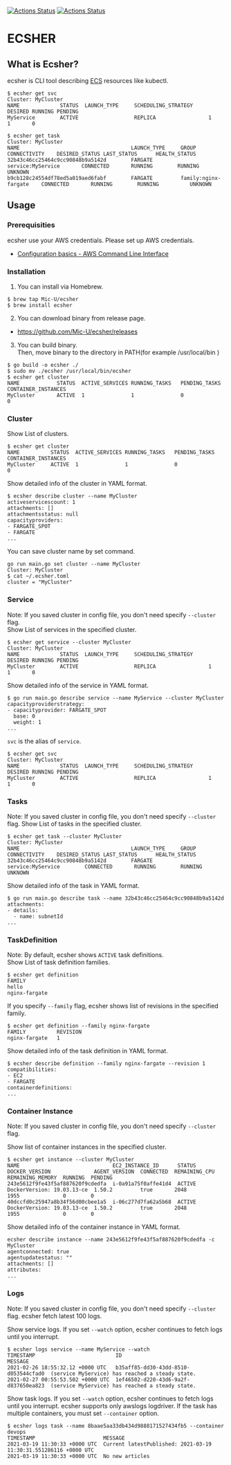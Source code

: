 [![Actions Status](https://github.com/Mic-U/ecsher/workflows/lint/badge.svg)](https://github.com/Mic-U/ecsher/actions)
[![Actions Status](https://github.com/Mic-U/ecsher/workflows/release/badge.svg)](https://github.com/Mic-U/ecsher/actions)

# ECSHER

## What is Ecsher?

ecsher is CLI tool describing [ECS](https://aws.amazon.com/ecs/) resources like kubectl.

```
$ ecsher get svc
Cluster: MyCluster
NAME             STATUS  LAUNCH_TYPE     SCHEDULING_STRATEGY     DESIRED RUNNING PENDING
MyService        ACTIVE                  REPLICA                 1       1       0

$ ecsher get task 
Cluster: MyCluster
NAME                                    LAUNCH_TYPE     GROUP                   CONNECTIVITY    DESIRED_STATUS LAST_STATUS      HEALTH_STATUS
32b43c46cc25464c9cc90848b9a5142d        FARGATE         service:MyService       CONNECTED       RUNNING        RUNNING          UNKNOWN 
b9cb128c24554df78ed5a019aed6fabf        FARGATE         family:nginx-fargate    CONNECTED       RUNNING        RUNNING          UNKNOWN
```

## Usage

### Prerequisities

ecsher use your AWS credentials.
Please set up AWS credentials.

- [Configuration basics \- AWS Command Line Interface](https://docs.aws.amazon.com/cli/latest/userguide/cli-configure-quickstart.html#cli-configure-quickstart-precedence)


### Installation

1. You can install via Homebrew.

```
$ brew tap Mic-U/ecsher    
$ brew install ecsher
```

2. You can download binary from release page.

- https://github.com/Mic-U/ecsher/releases

3. You can build binary.  
Then, move binary to the directory in PATH(for example /usr/local/bin )

```
$ go build -o ecsher ./
$ sudo mv ./ecsher /usr/local/bin/ecsher
$ ecsher get cluster
NAME            STATUS  ACTIVE_SERVICES RUNNING_TASKS   PENDING_TASKS   CONTAINER_INSTANCES
MyCluster       ACTIVE  1               1               0               0
```


### Cluster

Show List of clusters.

```
$ ecsher get cluster
NAME          STATUS  ACTIVE_SERVICES RUNNING_TASKS   PENDING_TASKS   CONTAINER_INSTANCES
MyCluster     ACTIVE  1               1               0               0
```

Show detailed info of the cluster in YAML format.

```
$ ecsher describe cluster --name MyCluster
activeservicescount: 1
attachments: []
attachmentsstatus: null
capacityproviders:
- FARGATE_SPOT
- FARGATE
...
```

You can save cluster name by set command.

```
go run main.go set cluster --name MyCluster
Cluster: MyCluster
$ cat ~/.ecsher.toml
cluster = "MyCluster"
```

### Service

Note: If you saved cluster in config file, you don't need specify `--cluster` flag.  
Show List of services in the specified cluster. 
```
$ ecsher get service --cluster MyCluster
Cluster: MyCluster
NAME             STATUS  LAUNCH_TYPE     SCHEDULING_STRATEGY     DESIRED RUNNING PENDING
MyCluster        ACTIVE                  REPLICA                 1       1       0
```

Show detailed info of the service in YAML format.

```
$ go run main.go describe service --name MyService --cluster MyCluster
capacityproviderstrategy:
- capacityprovider: FARGATE_SPOT
  base: 0
  weight: 1
...
```

`svc` is the alias of `service`.

```
$ ecsher get svc
Cluster: MyCluster
NAME             STATUS  LAUNCH_TYPE     SCHEDULING_STRATEGY     DESIRED RUNNING PENDING
MyCluster        ACTIVE                  REPLICA                 1       1       0
```

### Tasks

Note: If you saved cluster in config file, you don't need specify `--cluster` flag. 
Show List of tasks in the specified cluster. 

```
$ ecsher get task --cluster MyCluster
Cluster: MyCluster
NAME                                    LAUNCH_TYPE     GROUP                    CONNECTIVITY    DESIRED_STATUS LAST_STATUS      HEALTH_STATUS
32b43c46cc25464c9cc90848b9a5142d        FARGATE         service:MyService        CONNECTED       RUNNING        RUNNING  UNKNOWN 
```

Show detailed info of the task in YAML format.

```
$ go run main.go describe task --name 32b43c46cc25464c9cc90848b9a5142d
attachments:
- details:
  - name: subnetId
...
```

### TaskDefinition

Note: By default, ecsher shows `ACTIVE` task definitions.  
Show List of task definition families. 

```
$ ecsher get definition
FAMILY
hello
nginx-fargate
```

If you specify `--family` flag, ecsher shows list of revisions in the specified family.

```
$ ecsher get definition --family nginx-fargate
FAMILY          REVISION
nginx-fargate   1
```

Show detailed info of the task definition in YAML format.

```
$ ecsher describe definition --family nginx-fargate --revision 1
compatibilities:
- EC2
- FARGATE
containerdefinitions:
...
```

### Container Instance

Note: If you saved cluster in config file, you don't need specify `--cluster` flag. 

Show list of container instances in the specified cluster.

```
$ ecsher get instance --cluster MyCluster
NAME                              EC2_INSTANCE_ID      STATUS  DOCKER_VERSION              AGENT_VERSION  CONNECTED  REMAINING_CPU  REMAINING_MEMORY  RUNNING  PENDING
243e5612f9fe43f5af887620f9cdedfa  i-0a91a75f0affe41d4  ACTIVE  DockerVersion: 19.03.13-ce  1.50.2         true       2048           1955              0        0
40dccfd0c25947a8b34f56d00cbee1a5  i-06c277d7fa62a5b68  ACTIVE  DockerVersion: 19.03.13-ce  1.50.2         true       2048           1955              0        0
```

Show detailed info of the container instance in YAML format.

```
ecsher describe instance --name 243e5612f9fe43f5af887620f9cdedfa -c MyCluster
agentconnected: true
agentupdatestatus: ""
attachments: []
attributes:
...
```

### Logs

Note: If you saved cluster in config file, you don't need specify `--cluster` flag. 
ecsher fetch latest 100 logs.

Show service logs.
If you set `--watch` option, ecsher continues to fetch logs until you interrupt.

```
$ ecsher logs service --name MyService --watch
TIMESTAMP                          ID                                    MESSAGE
2021-02-26 18:55:32.12 +0000 UTC   b35aff85-dd30-43dd-8510-d053544cfad0  (service MyService) has reached a steady state.
2021-02-27 00:55:53.502 +0000 UTC  1ef46502-d220-43d6-9a2f-d837650ea823  (service MyService) has reached a steady state.
```

Show task logs.
If you set `--watch` option, ecsher continues to fetch logs until you interrupt.
ecsher supports only awslogs logdriver.
If the task has multiple containers, you must set `--container` option.

```
$ ecsher logs task --name 8baae5aa33db434d9888171527434fb5 --container devops
TIMESTAMP                      MESSAGE
2021-03-19 11:30:33 +0000 UTC  Current latestPublished: 2021-03-19 11:30:31.551286116 +0000 UTC
2021-03-19 11:30:33 +0000 UTC  No new articles
```